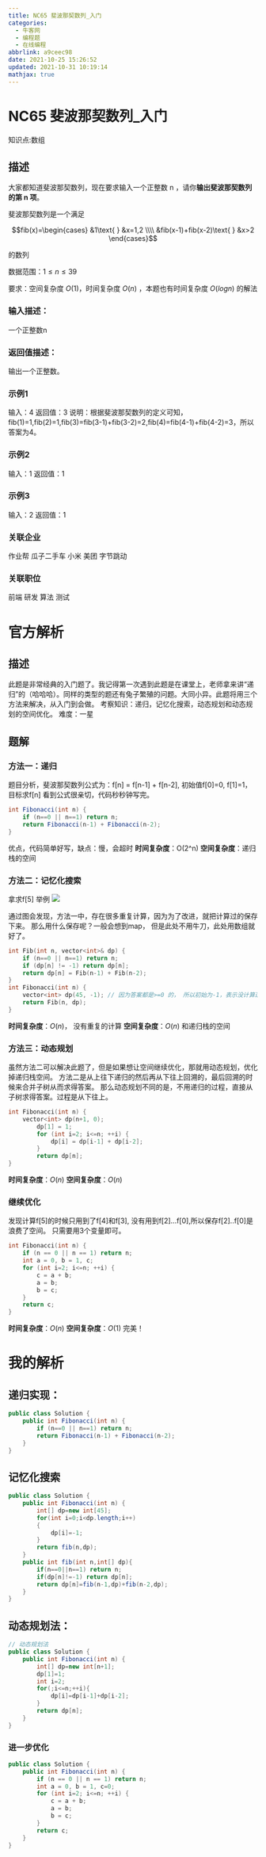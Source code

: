 ```yaml
---
title: NC65 斐波那契数列_入门
categories: 
  - 牛客网
  - 编程题
  - 在线编程
abbrlink: a9ceec98
date: 2021-10-25 15:26:52
updated: 2021-10-31 10:19:14
mathjax: true
---
```

# NC65 斐波那契数列_入门
知识点:数组

## 描述

大家都知道斐波那契数列，现在要求输入一个正整数 n ，请你**输出斐波那契数列的第 n 项**。

斐波那契数列是一个满足

$$fib(x)=\begin{cases}
&1\text{ } &x=1,2 \\\\
&fib(x-1)+fib(x-2)\text{ } &x>2
\end{cases}$$

的数列

数据范围：$1 \leq n \leq 39$

要求：空间复杂度 $O(1)$，时间复杂度 $O(n)$ ，本题也有时间复杂度 $O(logn)$ 的解法

### 输入描述：

一个正整数n

### 返回值描述：

输出一个正整数。

### 示例1
输入：4
返回值：3
说明：根据斐波那契数列的定义可知，fib(1)=1,fib(2)=1,fib(3)=fib(3-1)+fib(3-2)=2,fib(4)=fib(4-1)+fib(4-2)=3，所以答案为4。

### 示例2
输入：1
返回值：1

### 示例3
输入：2
返回值：1

### 关联企业
作业帮 瓜子二手车 小米 美团 字节跳动
### 关联职位
前端 研发 算法 测试

# 官方解析

## 描述

此题是非常经典的入门题了。我记得第一次遇到此题是在课堂上，老师拿来讲“递归”的（哈哈哈）。同样的类型的题还有兔子繁殖的问题。大同小异。此题将用三个方法来解决，从入门到会做。
考察知识：递归，记忆化搜索，动态规划和动态规划的空间优化。
难度：一星

## 题解

### 方法一：递归

题目分析，斐波那契数列公式为：f[n] = f[n-1] + f[n-2], 初始值f[0]=0, f[1]=1，目标求f[n]
看到公式很亲切，代码秒秒钟写完。

```java
int Fibonacci(int n) {
    if (n==0 || n==1) return n;
    return Fibonacci(n-1) + Fibonacci(n-2);
}
```

优点，代码简单好写，缺点：慢，会超时
**时间复杂度**：O(2^n)
**空间复杂度**：递归栈的空间

### 方法二：记忆化搜索
拿求f[5] 举例
![](https://uploadfiles.nowcoder.com/images/20200331/284295_1585636370308_1946BA36B55EFC1A019C4017DE68D41D)

通过图会发现，方法一中，存在很多重复计算，因为为了改进，就把计算过的保存下来。
那么用什么保存呢？一般会想到map， 但是此处不用牛刀，此处用数组就好了。

```cpp
int Fib(int n, vector<int>& dp) {
    if (n==0 || n==1) return n;
    if (dp[n] != -1) return dp[n];
    return dp[n] = Fib(n-1) + Fib(n-2);
}
int Fibonacci(int n) {
    vector<int> dp(45, -1); // 因为答案都是>=0 的， 所以初始为-1，表示没计算过
    return Fib(n, dp);
}
```

**时间复杂度**：$O(n)$， 没有重复的计算
**空间复杂度**：$O(n)$ 和递归栈的空间

### 方法三：动态规划

虽然方法二可以解决此题了，但是如果想让空间继续优化，那就用动态规划，优化掉递归栈空间。
方法二是从上往下递归的然后再从下往上回溯的，最后回溯的时候来合并子树从而求得答案。
那么动态规划不同的是，不用递归的过程，直接从子树求得答案。过程是从下往上。

```cpp
int Fibonacci(int n) {
    vector<int> dp(n+1, 0);
        dp[1] = 1;
        for (int i=2; i<=n; ++i) {
            dp[i] = dp[i-1] + dp[i-2];
        }
        return dp[n];
}
```

**时间复杂度**：$O(n)$
**空间复杂度**：$O(n)$

### 继续优化

发现计算f[5]的时候只用到了f[4]和f[3], 没有用到f[2]...f[0],所以保存f[2]..f[0]是浪费了空间。
只需要用3个变量即可。

```cpp
int Fibonacci(int n) {
    if (n == 0 || n == 1) return n;
    int a = 0, b = 1, c;
    for (int i=2; i<=n; ++i) {
        c = a + b;
        a = b;
        b = c;
    }
    return c;
}

```

**时间复杂度**：$O(n)$
**空间复杂度**：$O(1)$
完美！

# 我的解析
## 递归实现：
```java
public class Solution {
    public int Fibonacci(int n) {
        if (n==0 || n==1) return n;
        return Fibonacci(n-1) + Fibonacci(n-2);
    }
}
```
## 记忆化搜索
```java
public class Solution {
    public int Fibonacci(int n) {
        int[] dp=new int[45];
        for(int i=0;i<dp.length;i++)
        {
            dp[i]=-1;
        }
        return fib(n,dp);
    }
    public int fib(int n,int[] dp){
        if(n==0||n==1) return n;
        if(dp[n]!=-1) return dp[n];
        return dp[n]=fib(n-1,dp)+fib(n-2,dp);
    }
}
```
## 动态规划法：
```java
// 动态规划法
public class Solution {
    public int Fibonacci(int n) {
        int[] dp=new int[n+1];
        dp[1]=1;
        int i=2;
        for(;i<=n;++i){
            dp[i]=dp[i-1]+dp[i-2];
        }
        return dp[n];
    }
}
```
### 进一步优化
```java
public class Solution {
    public int Fibonacci(int n) {
        if (n == 0 || n == 1) return n;
        int a = 0, b = 1, c=0;
        for (int i=2; i<=n; ++i) {
            c = a + b;
            a = b;
            b = c;
        }
        return c;
    }
}
```

